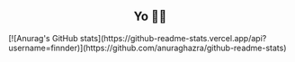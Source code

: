 <h2 align="center">Yo ✌🏻</h2>
[![Anurag's GitHub stats](https://github-readme-stats.vercel.app/api?username=finnder)](https://github.com/anuraghazra/github-readme-stats)





